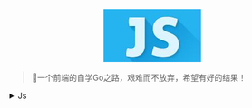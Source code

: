 <!--
 * @Author: BeanDou
 * @LastEditors: BeanDou
 * @Date: 2018-12-21 14:59:43
 * @LastEditTime: 2020-06-08 10:40:47
 * @Description: File description
-->
<div align="center">
  <img src="../assets/images/js.png"/>
</div>

> 一个前端的自学Go之路，艰难而不放弃，希望有好的结果！

<details>
  <summary>Js</summary>

- [ ] [Js Learning Records](https://github.com/notCoolBean/StudyNotes/tree/master/Js)

</details>
